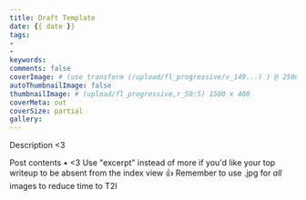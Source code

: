 ```yaml
---
title: Draft Template
date: {{ date }}
tags:
-
-
keywords:
comments: false
coverImage: # (use transform (/upload/fl_progressive/v_149...) ) @ 2500 x 1512
autoThumbnailImage: false
thumbnailImage: # (upload/fl_progressive,r_50:5) 1500 x 400
coverMeta: out
coverSize: partial
gallery:
---
```


Description <3
</br>
<!-- more -->
Post contents • <3
Use "excerpt" instead of more if you'd like your top writeup to be absent from
the index view 👍
Remember to use .jpg for *all* images to reduce time to T2I